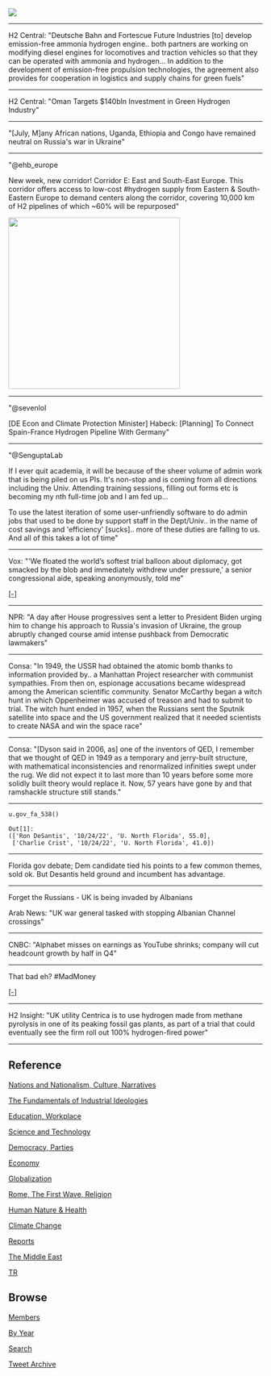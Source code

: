 <img src="https://drive.google.com/uc?export=view&id=1B2wf9R7AMH1d7Vw6e2mucLbIQ5NSjir7"/>

---

H2 Central: "Deutsche Bahn and Fortescue Future Industries [to]
develop emission-free ammonia hydrogen engine.. both partners are
working on modifying diesel engines for locomotives and traction
vehicles so that they can be operated with ammonia and hydrogen... In
addition to the development of emission-free propulsion technologies,
the agreement also provides for cooperation in logistics and supply
chains for green fuels"

---

H2 Central: "Oman Targets $140bln Investment in Green Hydrogen
Industry"

---

"[July, M]any African nations, Uganda, Ethiopia and Congo have
remained neutral on Russia's war in Ukraine"

---

"@ehb_europe

New week, new corridor! Corridor E: East and South-East Europe. This
corridor offers access to low-cost #hydrogen supply from Eastern &
South-Eastern Europe to demand centers along the corridor, covering
10,000 km of H2 pipelines of which ~60% will be repurposed"

<img width="340" src="https://pbs.twimg.com/media/Ff55XloXwAAGA03?format=jpg&name=small"/>

---

"@sevenloI

[DE Econ and Climate Protection Minister] Habeck: [Planning] To
Connect Spain-France Hydrogen Pipeline With Germany"

---

"@SenguptaLab

If I ever quit academia, it will be because of the sheer volume of
admin work that is being piled on us PIs. It's non-stop and is coming
from all directions including the Univ. Attending training sessions,
filling out forms etc is becoming my nth full-time job and I am fed
up...

To use the latest iteration of some user-unfriendly software to do
admin jobs that used to be done by support staff in the Dept/Univ.. in
the name of cost savings and 'efficiency' [sucks].. more of these
duties are falling to us. And all of this takes a lot of time"

---

Vox: "'We floated the world’s softest trial balloon about diplomacy,
got smacked by the blob and immediately withdrew under pressure,' a
senior congressional aide, speaking anonymously, told me"

[[-]](https://www.vox.com/policy-and-politics/2022/10/26/23423574/congressional-progressive-caucus-ukraine-russia-letter-diplomacy)

---

NPR: "A day after House progressives sent a letter to President Biden
urging him to change his approach to Russia's invasion of Ukraine, the
group abruptly changed course amid intense pushback from Democratic
lawmakers"

---

Consa: "In 1949, the USSR had obtained the atomic bomb thanks to
information provided by.. a Manhattan Project researcher with
communist sympathies. From then on, espionage accusations became
widespread among the American scientific community. Senator McCarthy
began a witch hunt in which Oppenheimer was accused of treason and had
to submit to trial. The witch hunt ended in 1957, when the Russians
sent the Sputnik satellite into space and the US government realized
that it needed scientists to create NASA and win the space race"

---

Consa: "[Dyson said in 2006, as] one of the inventors of QED, I
remember that we thought of QED in 1949 as a temporary and jerry-built
structure, with mathematical inconsistencies and renormalized
infinities swept under the rug. We did not expect it to last more than
10 years before some more solidly built theory would replace it. Now,
57 years have gone by and that ramshackle structure still stands."

---

```python
u.gov_fa_538()
```

```text
Out[1]: 
(['Ron DeSantis', '10/24/22', 'U. North Florida', 55.0],
 ['Charlie Crist', '10/24/22', 'U. North Florida', 41.0])
```

---

Florida gov debate; Dem candidate tied his points to a few common
themes, sold ok. But Desantis held ground and incumbent has advantage.

---

Forget the Russians - UK is being invaded by Albanians

Arab News: "UK war general tasked with stopping Albanian Channel crossings"

---

CNBC: "Alphabet misses on earnings as YouTube shrinks; company will
cut headcount growth by half in Q4"

---

That bad eh? \#MadMoney

[[-]](https://pbs.twimg.com/media/FgDhEuIWAAAN4jB?format=jpg&name=small)

---

H2 Insight: "UK utility Centrica is to use hydrogen made from methane
pyrolysis in one of its peaking fossil gas plants, as part of a trial
that could eventually see the firm roll out 100% hydrogen-fired power"

---

## Reference

[Nations and Nationalism, Culture, Narratives](2013/02/nations-and-nationalism.html)

[The Fundamentals of Industrial Ideologies](2011/04/fundamentals-of-industrial-ideologies.html)

[Education, Workplace](2017/09/education-workplace.html)

[Science and Technology](2018/09/science-technology.html)

[Democracy, Parties](2016/11/democracy.html)

[Economy](2018/05/economy.html)

[Globalization](2018/09/globalization.html)

[Rome, The First Wave, Religion](2017/12/rome.html)

[Human Nature & Health](2020/07/human-nature.html)

[Climate Change](2018/12/climate.html)

[Reports](2019/05/reports.html)

[The Middle East](2019/07/middleeast.html)

[TR](../tr)

## Browse

[Members](2022/08/members.html)

[By Year](years.html)

[Search](search.html)

[Tweet Archive](tweets/index.html)


